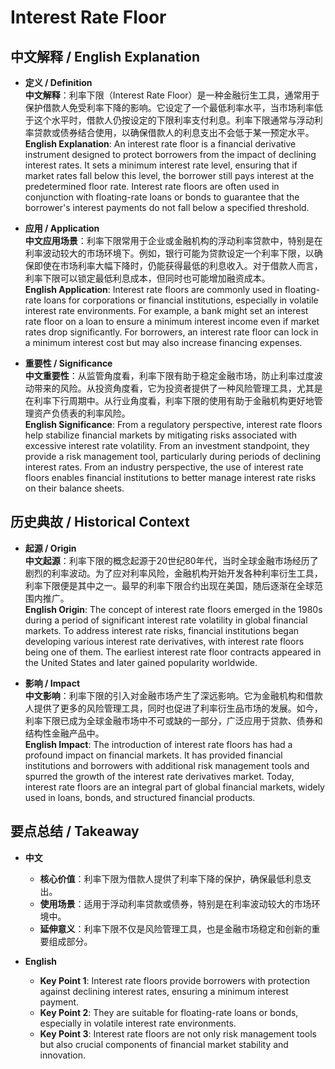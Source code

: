 # Interest Rate Floor

## 中文解释 / English Explanation

* **定义 / Definition**  
  **中文解释**：利率下限（Interest Rate Floor）是一种金融衍生工具，通常用于保护借款人免受利率下降的影响。它设定了一个最低利率水平，当市场利率低于这个水平时，借款人仍按设定的下限利率支付利息。利率下限通常与浮动利率贷款或债券结合使用，以确保借款人的利息支出不会低于某一预定水平。  
  **English Explanation**: An interest rate floor is a financial derivative instrument designed to protect borrowers from the impact of declining interest rates. It sets a minimum interest rate level, ensuring that if market rates fall below this level, the borrower still pays interest at the predetermined floor rate. Interest rate floors are often used in conjunction with floating-rate loans or bonds to guarantee that the borrower's interest payments do not fall below a specified threshold.

* **应用 / Application**  
  **中文应用场景**：利率下限常用于企业或金融机构的浮动利率贷款中，特别是在利率波动较大的市场环境下。例如，银行可能为贷款设定一个利率下限，以确保即使在市场利率大幅下降时，仍能获得最低的利息收入。对于借款人而言，利率下限可以锁定最低利息成本，但同时也可能增加融资成本。  
  **English Application**: Interest rate floors are commonly used in floating-rate loans for corporations or financial institutions, especially in volatile interest rate environments. For example, a bank might set an interest rate floor on a loan to ensure a minimum interest income even if market rates drop significantly. For borrowers, an interest rate floor can lock in a minimum interest cost but may also increase financing expenses.

* **重要性 / Significance**  
  **中文重要性**：从监管角度看，利率下限有助于稳定金融市场，防止利率过度波动带来的风险。从投资角度看，它为投资者提供了一种风险管理工具，尤其是在利率下行周期中。从行业角度看，利率下限的使用有助于金融机构更好地管理资产负债表的利率风险。  
  **English Significance**: From a regulatory perspective, interest rate floors help stabilize financial markets by mitigating risks associated with excessive interest rate volatility. From an investment standpoint, they provide a risk management tool, particularly during periods of declining interest rates. From an industry perspective, the use of interest rate floors enables financial institutions to better manage interest rate risks on their balance sheets.

## 历史典故 / Historical Context

* **起源 / Origin**  
  **中文起源**：利率下限的概念起源于20世纪80年代，当时全球金融市场经历了剧烈的利率波动。为了应对利率风险，金融机构开始开发各种利率衍生工具，利率下限便是其中之一。最早的利率下限合约出现在美国，随后逐渐在全球范围内推广。  
  **English Origin**: The concept of interest rate floors emerged in the 1980s during a period of significant interest rate volatility in global financial markets. To address interest rate risks, financial institutions began developing various interest rate derivatives, with interest rate floors being one of them. The earliest interest rate floor contracts appeared in the United States and later gained popularity worldwide.

* **影响 / Impact**  
  **中文影响**：利率下限的引入对金融市场产生了深远影响。它为金融机构和借款人提供了更多的风险管理工具，同时也促进了利率衍生品市场的发展。如今，利率下限已成为全球金融市场中不可或缺的一部分，广泛应用于贷款、债券和结构性金融产品中。  
  **English Impact**: The introduction of interest rate floors has had a profound impact on financial markets. It has provided financial institutions and borrowers with additional risk management tools and spurred the growth of the interest rate derivatives market. Today, interest rate floors are an integral part of global financial markets, widely used in loans, bonds, and structured financial products.

## 要点总结 / Takeaway

* **中文**  
  - **核心价值**：利率下限为借款人提供了利率下降的保护，确保最低利息支出。  
  - **使用场景**：适用于浮动利率贷款或债券，特别是在利率波动较大的市场环境中。  
  - **延伸意义**：利率下限不仅是风险管理工具，也是金融市场稳定和创新的重要组成部分。

* **English**  
  - **Key Point 1**: Interest rate floors provide borrowers with protection against declining interest rates, ensuring a minimum interest payment.  
  - **Key Point 2**: They are suitable for floating-rate loans or bonds, especially in volatile interest rate environments.  
  - **Key Point 3**: Interest rate floors are not only risk management tools but also crucial components of financial market stability and innovation.